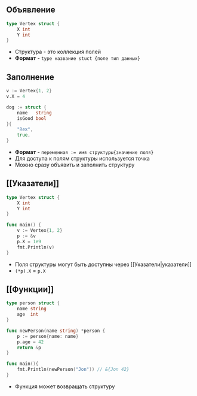 ## Объявление

```go
type Vertex struct {
	X int
	Y int
}
```
- Структура - это коллекция полей
- **Формат** - `type название stuct {поле тип данных}`

## Заполнение

```go
v := Vertex{1, 2}
v.X = 4

dog := struct {
	name   string
	isGood bool
}{
	"Rex",
	true,
}

```
- **Формат** - `переменная := имя структуры{значение поля}`
- Для доступа к полям структуры используется точка
- Можно сразу объявить и заполнить структуру

## [[Указатели]]

```go
type Vertex struct {
	X int
	Y int
}

func main() {
	v := Vertex{1, 2}
	p := &v
	p.X = 1e9
	fmt.Println(v)
}

```
- Поля структуры могут быть доступны через [[Указатели|указатели]]
- `(*p).X` = `p.X`

## [[Функции]]

``` go
type person struct {
    name string
    age  int
}

func newPerson(name string) *person {
	p := person{name: name}
	p.age = 42
	return &p
}

func main(){
    fmt.Println(newPerson("Jon")) // &{Jon 42}
}
```
- Функция может возвращать структуру
